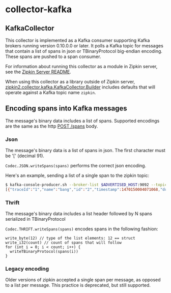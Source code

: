 # collector-kafka

## KafkaCollector
This collector is implemented as a Kafka consumer supporting Kafka brokers running
version 0.10.0.0 or later. It polls a Kafka topic for messages that contain
a list of spans in json or TBinaryProtocol big-endian encoding. These
spans are pushed to a span consumer.

For information about running this collector as a module in Zipkin server, see
the [Zipkin Server README](../../zipkin-server/README.md).

When using this collector as a library outside of Zipkin server,
[zipkin2.collector.kafka.KafkaCollector.Builder](src/main/java/zipkin2/collector/kafka/KafkaCollector.java)
includes defaults that will operate against a Kafka topic name `zipkin`.

## Encoding spans into Kafka messages
The message's binary data includes a list of spans. Supported encodings
are the same as the http [POST /spans](https://zipkin.io/zipkin-api/#/paths/%252Fspans) body.

### Json
The message's binary data is a list of spans in json. The first character must be '[' (decimal 91).

`Codec.JSON.writeSpans(spans)` performs the correct json encoding.

Here's an example, sending a list of a single span to the zipkin topic:

```bash
$ kafka-console-producer.sh --broker-list $ADVERTISED_HOST:9092 --topic zipkin
[{"traceId":"1","name":"bang","id":"2","timestamp":1470150004071068,"duration":1,"localEndpoint":{"serviceName":"flintstones"},"tags":{"lc":"bamm-bamm"}}]
```

### Thrift
The message's binary data includes a list header followed by N spans serialized in TBinaryProtocol

`Codec.THRIFT.writeSpans(spans)` encodes spans in the following fashion:
```
write_byte(12) // type of the list elements: 12 == struct
write_i32(count) // count of spans that will follow
for (int i = 0; i < count; i++) {
  writeTBinaryProtocol(spans(i))
}
```

### Legacy encoding
Older versions of zipkin accepted a single span per message, as opposed
to a list per message. This practice is deprecated, but still supported.
